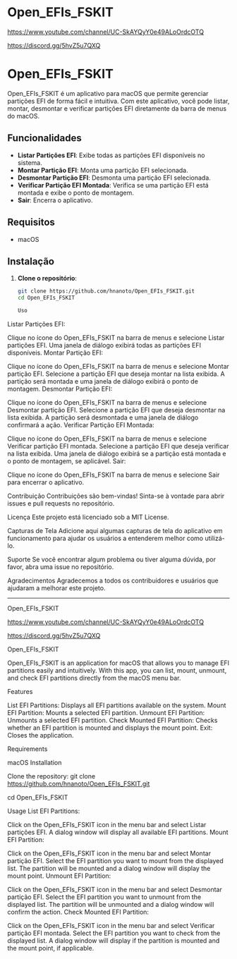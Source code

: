 # Open_EFIs_FSKIT

https://www.youtube.com/channel/UC-SkAYQyY0e49ALoOrdcOTQ

https://discord.gg/5hvZ5u7QXQ

# Open_EFIs_FSKIT

Open_EFIs_FSKIT é um aplicativo para macOS que permite gerenciar partições EFI de forma fácil e intuitiva. Com este aplicativo, você pode listar, montar, desmontar e verificar partições EFI diretamente da barra de menus do macOS.

## Funcionalidades

- **Listar Partições EFI**: Exibe todas as partições EFI disponíveis no sistema.
- **Montar Partição EFI**: Monta uma partição EFI selecionada.
- **Desmontar Partição EFI**: Desmonta uma partição EFI selecionada.
- **Verificar Partição EFI Montada**: Verifica se uma partição EFI está montada e exibe o ponto de montagem.
- **Sair**: Encerra o aplicativo.

## Requisitos

- macOS

## Instalação

1. **Clone o repositório**:
   ```sh
   git clone https://github.com/hnanoto/Open_EFIs_FSKIT.git
   cd Open_EFIs_FSKIT

   Uso
Listar Partições EFI:

Clique no ícone do Open_EFIs_FSKIT na barra de menus e selecione Listar partições EFI.
Uma janela de diálogo exibirá todas as partições EFI disponíveis.
Montar Partição EFI:

Clique no ícone do Open_EFIs_FSKIT na barra de menus e selecione Montar partição EFI.
Selecione a partição EFI que deseja montar na lista exibida.
A partição será montada e uma janela de diálogo exibirá o ponto de montagem.
Desmontar Partição EFI:

Clique no ícone do Open_EFIs_FSKIT na barra de menus e selecione Desmontar partição EFI.
Selecione a partição EFI que deseja desmontar na lista exibida.
A partição será desmontada e uma janela de diálogo confirmará a ação.
Verificar Partição EFI Montada:

Clique no ícone do Open_EFIs_FSKIT na barra de menus e selecione Verificar partição EFI montada.
Selecione a partição EFI que deseja verificar na lista exibida.
Uma janela de diálogo exibirá se a partição está montada e o ponto de montagem, se aplicável.
Sair:

Clique no ícone do Open_EFIs_FSKIT na barra de menus e selecione Sair para encerrar o aplicativo.

Contribuição
Contribuições são bem-vindas! Sinta-se à vontade para abrir issues e pull requests no repositório.

Licença
Este projeto está licenciado sob a MIT License.

Capturas de Tela
Adicione aqui algumas capturas de tela do aplicativo em funcionamento para ajudar os usuários a entenderem melhor como utilizá-lo.

Suporte
Se você encontrar algum problema ou tiver alguma dúvida, por favor, abra uma issue no repositório.

Agradecimentos
Agradecemos a todos os contribuidores e usuários que ajudaram a melhorar este projeto.

----------------------------------------------------------------------------------------------------------------------------------------------------------------------------------------


Open_EFIs_FSKIT

https://www.youtube.com/channel/UC-SkAYQyY0e49ALoOrdcOTQ

https://discord.gg/5hvZ5u7QXQ

Open_EFIs_FSKIT

Open_EFIs_FSKIT is an application for macOS that allows you to manage EFI partitions easily and intuitively. With this app, you can list, mount, unmount, and check EFI partitions directly from the macOS menu bar.

Features

List EFI Partitions: Displays all EFI partitions available on the system.
Mount EFI Partition: Mounts a selected EFI partition.
Unmount EFI Partition: Unmounts a selected EFI partition.
Check Mounted EFI Partition: Checks whether an EFI partition is mounted and displays the mount point.
Exit: Closes the application.

Requirements

macOS
Installation

Clone the repository:
git clone https://github.com/hnanoto/Open_EFIs_FSKIT.git

cd Open_EFIs_FSKIT


Usage
List EFI Partitions:

Click on the Open_EFIs_FSKIT icon in the menu bar and select Listar partições EFI.
A dialog window will display all available EFI partitions.
Mount EFI Partition:

Click on the Open_EFIs_FSKIT icon in the menu bar and select Montar partição EFI.
Select the EFI partition you want to mount from the displayed list.
The partition will be mounted and a dialog window will display the mount point.
Unmount EFI Partition:

Click on the Open_EFIs_FSKIT icon in the menu bar and select Desmontar partição EFI.
Select the EFI partition you want to unmount from the displayed list.
The partition will be unmounted and a dialog window will confirm the action.
Check Mounted EFI Partition:

Click on the Open_EFIs_FSKIT icon in the menu bar and select Verificar partição EFI montada.
Select the EFI partition you want to check from the displayed list.
A dialog window will display if the partition is mounted and the mount point, if applicable.


